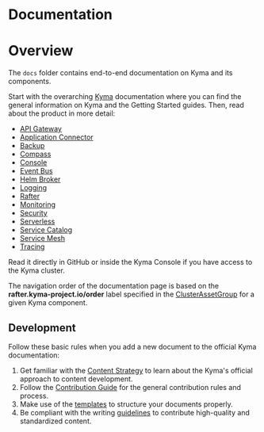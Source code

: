 # Documentation

# Overview

The `docs` folder contains end-to-end documentation on Kyma and its components.

Start with the overarching [Kyma](./kyma) documentation where you can find the general information on Kyma and the Getting Started guides. Then, read about the product in more detail:

-   [API Gateway](./api-gateway/)
-   [Application Connector](./application-connector/)
-   [Backup](./backup/)
-   [Compass](./compass/)
-   [Console](./console/)
-   [Event Bus](./event-bus/)
-   [Helm Broker](./helm-broker/)
-   [Logging](./logging/)
-   [Rafter](./rafter/)
-   [Monitoring](./monitoring/)
-   [Security](./security/)
-   [Serverless](./serverless/)
-   [Service Catalog](./service-catalog/)
-   [Service Mesh](./service-mesh/)
-   [Tracing](./tracing/)

Read it directly in GitHub or inside the Kyma Console if you have access to the Kyma cluster.

The navigation order of the documentation page is based on the **rafter.kyma-project.io/order** label specified in the [ClusterAssetGroup](../resources/core/charts/content-ui/templates) for a given Kyma component.

## Development

Follow these basic rules when you add a new document to the official Kyma documentation:

1. Get familiar with the [Content Strategy](https://github.com/kyma-project/community/blob/master/guidelines/content-guidelines/01-content-strategy.md) to learn about the Kyma's official approach to content development.
2. Follow the [Contribution Guide](https://github.com/kyma-project/community/blob/master/contributing/02-contributing.md) for the general contribution rules and process.
3. Make use of the [templates](https://github.com/kyma-project/community/tree/master/guidelines/templates) to structure your documents properly.
4. Be compliant with the writing [guidelines](https://github.com/kyma-project/community/blob/master/guidelines/content-guidelines) to contribute high-quality and standardized content.
